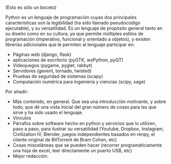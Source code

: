(Esto es sólo un boceto)

Python es un lenguaje de programación cuyas dos principales características son la legibilidad (ha sido llamado pseudocódigo ejecutable), y su versatilidad. Es un lenguaje de propósito general tanto en su diseño como en su cultura, ya que permite múltiples estilos de programación (imperativo, funcional y orientado a objetos), y existen librerías adicionales que le permiten al lenguaje participar en:

+ Páginas web (django, flask)
+ aplicaciones de escritorio (pyGTK, wxPython, pyQT)
+ Videojuegos (pygame, pyglet, rabbyt)
+ Servidores (gevent, tornado, twisted)
+ Pruebas de seguridad de sistemas (scapy)
+ Computación numérica para ingeniería y ciencias (scipy, sage)

Por añadir:

+ Más contenido, en general. Que sea una introducción motivante, y sobre todo, que dé una vista inicial del gran número de cosas para las que sirve y ha sido usado el lenguaje.
+ Vínculos
+ Párrafos sobre software hecho en python y servicios que lo utilizen, paso a paso, para ilustrar su versatilidad (Youtube, Dropbox, Instagram, Civilization IV, Blender, juegos independientes basados en renpy, el cliente original de BitTorrent de Bram Cohen, etc)
+ Cosas misceláneas que se pueden hacer (recorrer programáticamente una hoja de excel, leer directamente un puerto USB, etc) 
+ Mejor redacción.
